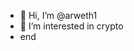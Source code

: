 - 👋 Hi, I’m @arweth1
- 👀 I’m interested in crypto 
- end

<!---
arweth1/arweth1 is a ✨ special ✨ repository because its `README.md` (this file) appears on your GitHub profile.
You can click the Preview link to take a look at your changes.
--->
